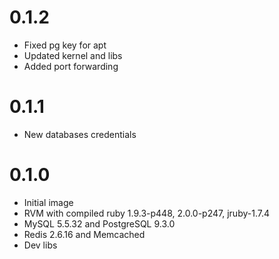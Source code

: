 # 0.1.2

* Fixed pg key for apt
* Updated kernel and libs
* Added port forwarding

# 0.1.1

* New databases credentials

# 0.1.0

* Initial image
* RVM with compiled ruby 1.9.3-p448, 2.0.0-p247, jruby-1.7.4
* MySQL 5.5.32 and PostgreSQL 9.3.0
* Redis 2.6.16 and Memcached
* Dev libs